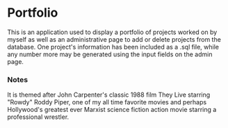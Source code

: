 # Portfolio

This is an application used to display a portfolio of projects worked on by myself as well as an administrative page to add or delete projects from the database. One project's information has been included as a .sql file, while any number more may be generated using the input fields on the admin page.


### Notes
It is themed after John Carpenter's classic 1988 film They Live starring "Rowdy" Roddy Piper, one of my all time favorite movies and perhaps Hollywood's greatest ever Marxist science fiction action movie starring a professional wrestler.
